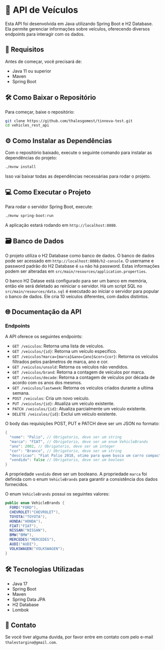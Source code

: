 # 🚗 API de Veículos

Esta API foi desenvolvida em Java utilizando Spring Boot e H2 Database. Ela permite gerenciar informações sobre veículos, oferecendo diversos endpoints para interagir com os dados.

## 📃 Requisitos

Antes de começar, você precisará de:

- Java 11 ou superior
- Maven
- Spring Boot

## 🛠 Como Baixar o Repositório

Para começar, baixe o repositório:

```bash
git clone https://github.com/thalesgomest/tinnova-test.git
cd vehicles_rest_api

```

## ⚙ Como Instalar as Dependências


Com o repositório baixado, execute o seguinte comando para instalar as dependências do projeto:

```bash
./mvnw install
```
Isso vai baixar todas as dependências necessárias para rodar o projeto.

## 💻 Como Executar o Projeto

Para rodar o servidor Spring Boot, execute:

```bash
./mvnw spring-boot:run
```
A aplicação estará rodando em `http://localhost:8080`.

## 🗃 Banco de Dados

O projeto utiliza o H2 Database como banco de dados. O banco de dados pode ser acessado em `http://localhost:8080/h2-console`. O username e password padrão do H2 Database é `sa` não há password. Estas informações podem ser alteradas em `src/main/resources/application.properties`.

O banco H2 Datase está configurado para ser um banco em memória, então ele será deletado ao reiniciar o servidor.
Há um script SQL no `src/main/resources/data.sql` é executado ao iniciar o servidor para popular o banco de dados. Ele cria 10 veículos diferentes, com dados distintos.

## 🌐 Documentação da API

### Endpoints

A API oferece os seguintes endpoints:

- `GET /veiculos`: Retorna uma lista de veículos.
- `GET /veiculos/{id}`: Retorna um veículo específico.
- `GET /veiculos?marca={marca}&ano={ano}&cor={cor}`: Retorna os veículos filtrados pelos parâmetros de marca, ano e cor.
- `GET /veiculos/unsold`: Retorna os veículos não vendidos.
- `GET /veiculos/brand`: Retorna a contagem de veículos por marca.
- `GET /veiculos/decade`: Retorna a contagem de veículos por década de acordo com os anos dos mesmos.
- `GET /veiculos/lastweek`: Retorna os veículos criados durante a ultima semana.
- `POST /veiculos`: Cria um novo veículo.
- `PUT /veiculos/{id}`: Atualiza um veículo existente.
- `PATCH /veiculos/{id}`: Atualiza parcialmente um veículo existente.
- `DELETE /veiculos/{id}`: Exclui um veículo existente.


O body das requisições POST, PUT e PATCH deve ser um JSON no formato:

```go
{
  "nome": "Palio", // Obrigatorio, deve ser um string
  "marca": "FIAT", // Obrigatorio, deve ser um enum VehicleBrands
  "ano": 2002, // Obrigatorio, deve ser um integer
  "cor": "Branco", // Obrigatorio, deve ser um string
  "descricao": "Fiat Palio 2018, otimo para quem busca um carro compacto e economico.", // Opcional, deve ser um string
  "vendido": false // Obrigatorio, deve ser um boolean
}
```

A propriedade `vendido` deve ser um booleano.
A propriedade `marca` foi definida com o enum `VehicleBrands` para garantir a consistência dos dados fornecidos.

O enum `VehicleBrands` possui os seguintes valores:

```java
public enum VehicleBrands {
  FORD("FORD"),
  CHEVROLET("CHEVROLET"),
  TOYOTA("TOYOTA"),
  HONDA("HONDA"),
  FIAT("FIAT"),
  NISSAN("NISSAN"),
  BMW("BMW"),
  MERCEDES("MERCEDES"),
  AUDI("AUDI"),
  VOLKSWAGEN("VOLKSWAGEN");
}
```

## 🛠 Tecnologias Utilizadas
- Java 17
- Spring Boot
- Maven
- Spring Data JPA
- H2 Database
- Lombok

## 📩 Contato

Se você tiver alguma duvida, por favor entre em contato com pelo e-mail `thalestargino@gmail.com`.






